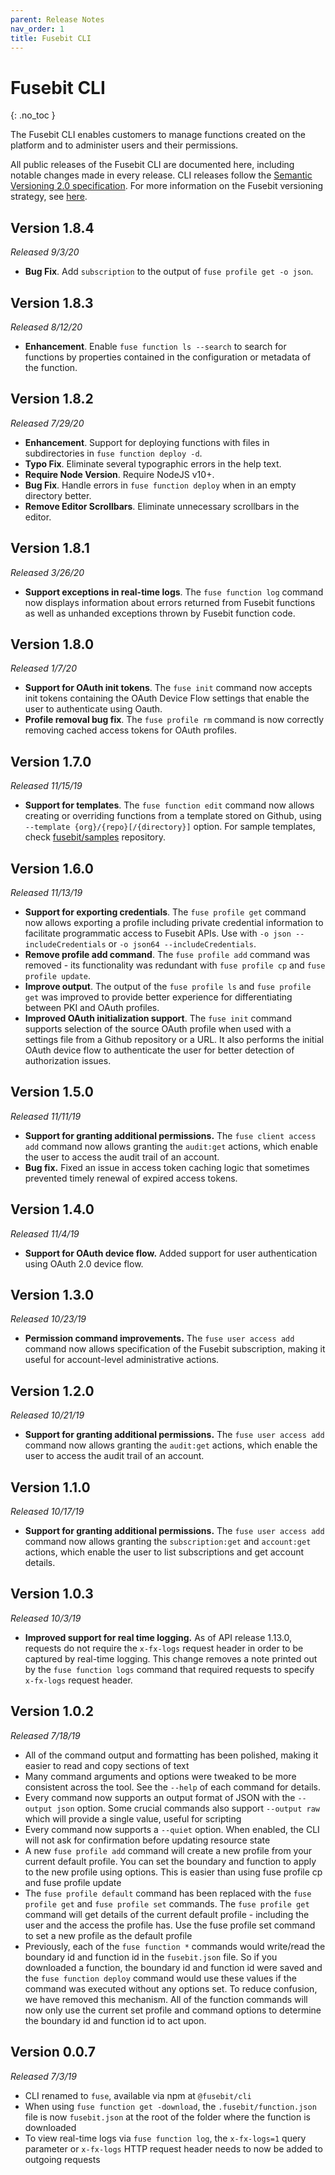 ```yaml
---
parent: Release Notes
nav_order: 1
title: Fusebit CLI
---
```


<!-- prettier-ignore-start -->
# Fusebit CLI
{: .no_toc }
<!-- prettier-ignore-end -->

The Fusebit CLI enables customers to manage functions created on the platform and to administer users and their permissions.

All public releases of the Fusebit CLI are documented here, including notable changes made in every release. CLI releases follow the [Semantic Versioning 2.0 specification](https://semver.org/). For more information on the Fusebit versioning strategy, see [here](http://fusebit.io/docs/integrator-guide/versioning).

<!-- prettier-ignore -->
<!-- 1. TOC
{:toc} -->

## Version 1.8.4

_Released 9/3/20_

- **Bug Fix**. Add `subscription` to the output of `fuse profile get -o json`.

## Version 1.8.3

_Released 8/12/20_

- **Enhancement**. Enable `fuse function ls --search` to search for functions by properties contained in the configuration or metadata of the function.

## Version 1.8.2

_Released 7/29/20_

- **Enhancement**. Support for deploying functions with files in subdirectories in `fuse function deploy -d`.
- **Typo Fix**. Eliminate several typographic errors in the help text.
- **Require Node Version**. Require NodeJS v10+.
- **Bug Fix**. Handle errors in `fuse function deploy` when in an empty directory better.
- **Remove Editor Scrollbars**. Eliminate unnecessary scrollbars in the editor.

## Version 1.8.1

_Released 3/26/20_

- **Support exceptions in real-time logs**. The `fuse function log` command now displays information about errors returned from Fusebit functions as well as unhanded exceptions thrown by Fusebit function code.

## Version 1.8.0

_Released 1/7/20_

- **Support for OAuth init tokens**. The `fuse init` command now accepts init tokens containing the OAuth Device Flow settings that enable the user to authenticate using Oauth.
- **Profile removal bug fix**. The `fuse profile rm` command is now correctly removing cached access tokens for OAuth profiles.

## Version 1.7.0

_Released 11/15/19_

- **Support for templates**. The `fuse function edit` command now allows creating or overriding functions from a template stored on Github, using `--template {org}/{repo}[/{directory}]` option. For sample templates, check [fusebit/samples](https://github.com/fusebit/samples) repository.

## Version 1.6.0

_Released 11/13/19_

- **Support for exporting credentials**. The `fuse profile get` command now allows exporting a profile including private credential information to facilitate programmatic access to Fusebit APIs. Use with `-o json --includeCredentials` or `-o json64 --includeCredentials`.
- **Remove profile add command**. The `fuse profile add` command was removed - its functionality was redundant with `fuse profile cp` and `fuse profile update`.
- **Improve output**. The output of the `fuse profile ls` and `fuse profile get` was improved to provide better experience for differentiating between PKI and OAuth profiles.
- **Improved OAuth initialization support**. The `fuse init` command supports selection of the source OAuth profile when used with a settings file from a Github repository or a URL. It also performs the initial OAuth device flow to authenticate the user for better detection of authorization issues.

## Version 1.5.0

_Released 11/11/19_

- **Support for granting additional permissions.** The `fuse client access add` command now allows granting the `audit:get` actions, which enable the user to access the audit trail of an account.
- **Bug fix.** Fixed an issue in access token caching logic that sometimes prevented timely renewal of expired access tokens.

## Version 1.4.0

_Released 11/4/19_

- **Support for OAuth device flow.** Added support for user authentication using OAuth 2.0 device flow.

## Version 1.3.0

_Released 10/23/19_

- **Permission command improvements.** The `fuse user access add` command now allows specification of the Fusebit subscription, making it useful for account-level administrative actions.

## Version 1.2.0

_Released 10/21/19_

- **Support for granting additional permissions.** The `fuse user access add` command now allows granting the `audit:get` actions, which enable the user to access the audit trail of an account.

## Version 1.1.0

_Released 10/17/19_

- **Support for granting additional permissions.** The `fuse user access add` command now allows granting the `subscription:get` and `account:get` actions, which enable the user to list subscriptions and get account details.

## Version 1.0.3

_Released 10/3/19_

- **Improved support for real time logging.** As of API release 1.13.0, requests do not require the `x-fx-logs` request header in order to be captured by real-time logging. This change removes a note printed out by the `fuse function logs` command that required requests to specify `x-fx-logs` request header.

## Version 1.0.2

_Released 7/18/19_

- All of the command output and formatting has been polished, making it easier to read and copy sections of text
- Many command arguments and options were tweaked to be more consistent across the tool. See the `--help` of each command for details.
- Every command now supports an output format of JSON with the `--output json` option. Some crucial commands also support `--output raw` which will provide a single value, useful for scripting
- Every command now supports a `--quiet` option. When enabled, the CLI will not ask for confirmation before updating resource state
- A new `fuse profile add` command will create a new profile from your current default profile. You can set the boundary and function to apply to the new profile using options. This is easier than using fuse profile cp and fuse profile update
- The `fuse profile default` command has been replaced with the `fuse profile get` and `fuse profile set` commands. The `fuse profile get` command will get details of the current default profile - including the user and the access the profile has. Use the fuse profile set command to set a new profile as the default profile
- Previously, each of the `fuse function *` commands would write/read the boundary id and function id in the `fusebit.json` file. So if you downloaded a function, the boundary id and function id were saved and the `fuse function deploy` command would use these values if the command was executed without any options set. To reduce confusion, we have removed this mechanism. All of the function commands will now only use the current set profile and command options to determine the boundary id and function id to act upon.

## Version 0.0.7

_Released 7/3/19_

- CLI renamed to `fuse`, available via npm at `@fusebit/cli`
- When using `fuse function get -download`, the `.fusebit/function.json` file is now `fusebit.json` at the root of the folder where the function is downloaded
- To view real-time logs via `fuse function log`, the `x-fx-logs=1` query parameter or `x-fx-logs` HTTP request header needs to now be added to outgoing requests
